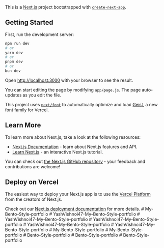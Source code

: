 This is a [Next.js](https://nextjs.org) project bootstrapped with [`create-next-app`](https://github.com/vercel/next.js/tree/canary/packages/create-next-app).

## Getting Started

First, run the development server:

```bash
npm run dev
# or
yarn dev
# or
pnpm dev
# or
bun dev
```

Open [http://localhost:3000](http://localhost:3000) with your browser to see the result.

You can start editing the page by modifying `app/page.js`. The page auto-updates as you edit the file.

This project uses [`next/font`](https://nextjs.org/docs/app/building-your-application/optimizing/fonts) to automatically optimize and load [Geist](https://vercel.com/font), a new font family for Vercel.

## Learn More

To learn more about Next.js, take a look at the following resources:

- [Next.js Documentation](https://nextjs.org/docs) - learn about Next.js features and API.
- [Learn Next.js](https://nextjs.org/learn) - an interactive Next.js tutorial.

You can check out [the Next.js GitHub repository](https://github.com/vercel/next.js) - your feedback and contributions are welcome!

## Deploy on Vercel

The easiest way to deploy your Next.js app is to use the [Vercel Platform](https://vercel.com/new?utm_medium=default-template&filter=next.js&utm_source=create-next-app&utm_campaign=create-next-app-readme) from the creators of Next.js.

Check out our [Next.js deployment documentation](https://nextjs.org/docs/app/building-your-application/deploying) for more details.
#   M y - B e n t o - S t y l e - p o r t f o l i o  
 #   Y a s h V i s h n o i 4 7 - M y - B e n t o - S t y l e - p o r t f o l i o  
 #   Y a s h V i s h n o i 4 7 - M y - B e n t o - S t y l e - p o r t f o l i o  
 #   Y a s h V i s h n o i 4 7 - M y - B e n t o - S t y l e - p o r t f o l i o  
 #   Y a s h V i s h n o i 4 7 - M y - B e n t o - S t y l e - p o r t f o l i o  
 #   Y a s h V i s h n o i 4 7 - M y - B e n t o - S t y l e - p o r t f o l i o  
 #   M y - B e n t o - S t y l e - p o r t f o l i o  
 #   M y - B e n t o - S t y l e - p o r t f o l i o  
 #   B e n t o - S t y l e - p o r t f o l i o  
 #   B e n t o - S t y l e - p o r t f o l i o  
 #   B e n t o - S t y l e - p o r t f o l i o  
 